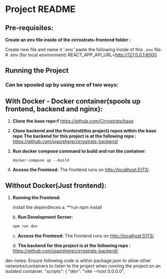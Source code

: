 # Project README
## Pre-requisites:

**Create an env file inside of the cirrostrats-frontend folder :**

   Create new file and name it '.env'
   paste the following inside of this `.env` file.
    # .env (for local environment)
    REACT_APP_API_URL=http://127.0.0.1:8000
## Running the Project


### Can be spooled up by using one of two ways:

## With Docker - Docker container(spools up frontend, backend and nginx):
1. **Clone the base repo:f** https://github.com/Cirrostrats/base

2. **Clone backend and the frontend(this project) repos within the base repo**
   **The backend for this project is at the following repo :**
   https://github.com/ujazishere/cirrostrats-backend/


4. **Run docker compose command to build and run the container:**

   ```docker-compose up --build```

5. **Access the Frontend:** The frontend runs on [http://localhost:5173/](http://localhost:5173/).


## Without Docker(Just frontend):

1. **Running the Frontend:**

   install the dependinces
   a. \*\*run npm install

   b. **Run Development Server:**

   ```bash
   npm run dev
   ```

   c. **Access the Frontend:** The frontend runs on [http://localhost:5173/](http://localhost:5173/).

   d. **The backend for this project is at the following repo :**
   https://github.com/ujazishere/cirrostrats-backend/



dev notes:
Ensure following code is within package.json to allow other networks/containers to listen to the project when running the project on an isolated container.
  "scripts": {
    "dev": "vite --host 0.0.0.0",